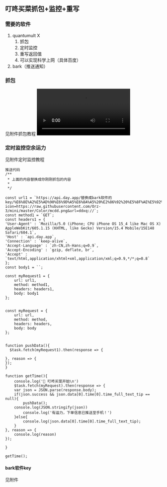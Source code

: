 ## 叮咚买菜抓包+监控+重写

### 需要的软件

1. quantumult X
    1. 抓包
    2. 定时监控
    3. 重写返回值
    4. 可以实现科学上网（具体百度）
2. bark（推送通知）



### 抓包
见附件抓包教程
<video src="/Users/wulong/Library/Containers/com.tencent.xinWeChat/Data/Library/Application Support/com.tencent.xinWeChat/2.0b4.0.9/6edc41010de3e4e2e61bc80455541af7/Message/MessageTemp/35c9c53be1575ee0b1040ecbc4649163/Video/1649145554274777.mp4"></video>



### 定时监控空余运力
见附件定时监控教程
```
推送代码
/**
 * 上面的内容替换成你刚刚抓包的内容
 * 
 */

const url1 = `https://api.day.app/替换成bark软件的key/%E6%8E%A2%E5%AD%90%E6%9D%A5%E6%8A%A5%20%E2%86%92%20%E5%8F%AE%E5%92%9A%E4%B9%B0%E8%8F%9C/%E6%9C%89%E7%A9%BA%E9%97%B2%E8%BF%90%E5%8A%9B%EF%BC%8C%E5%8F%AF%E4%BB%A5%E4%B8%8B%E5%8D%95%E5%95%A6%EF%BC%8C%E7%82%B9%E5%87%BB%E8%B7%B3%E8%BD%AC%E4%B8%8B%E5%8D%95!?icon=https://raw.githubusercontent.com/Orz-3/mini/master/Color/mcdd.png&url=ddxq://`;
const method1 = `GET`;
const headers1 = {
'User-Agent' : `Mozilla/5.0 (iPhone; CPU iPhone OS 15_4 like Mac OS X) AppleWebKit/605.1.15 (KHTML, like Gecko) Version/15.4 Mobile/15E148 Safari/604.1`,
'Host' : `api.day.app`,
'Connection' : `keep-alive`,
'Accept-Language' : `zh-CN,zh-Hans;q=0.9`,
'Accept-Encoding' : `gzip, deflate, br`,
'Accept' : `text/html,application/xhtml+xml,application/xml;q=0.9,*/*;q=0.8`
};
const body1 = ``;

const myRequest1 = {
    url: url1,
    method: method1,
    headers: headers1,
    body: body1
};


const myRequest = {
    url: url,
    method: method,
    headers: headers,
    body: body
};


function pushData(){
  $task.fetch(myRequest1).then(response => {
	
}, reason => {
});
}

function getTime(){
	console.log('🎉 叮咚买菜开始\n')
	$task.fetch(myRequest).then(response => {
	var json = JSON.parse(response.body);
    if(json.success && json.data[0].time[0].time_full_text_tip == null){
		pushData();
    console.log(JSON.stringify(json))
		console.log('有运力，下单信息已推送至手机！')
	}else{
		console.log(json.data[0].time[0].time_full_text_tip);
	}
}, reason => {
	console.log(reason)
});

}

getTime();
```

#### bark软件key
见附件
